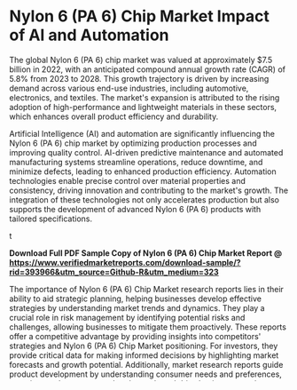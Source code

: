 <meta name="title" content="Global Nylon 6 (PA 6) Chip Market Impact of AI and Automation"><meta name="description" content="The global Nylon 6 (PA 6) chip market was valued at approximately $7.5 billion in 2022, with an anticipated compound annual growth rate (CAGR) of 5.8% from 2023 to 202"><meta name="title" content="Nylon 6 (PA 6) Chip Market Size, Share, Scope, Trends, Growth, Opportunities, Analysis, Forecast"><h1>Nylon 6 (PA 6) Chip Market Impact of AI and Automation</h1><p>The global Nylon 6 (PA 6) chip market was valued at approximately $7.5 billion in 2022, with an anticipated compound annual growth rate (CAGR) of 5.8% from 2023 to 2028. This growth trajectory is driven by increasing demand across various end-use industries, including automotive, electronics, and textiles. The market's expansion is attributed to the rising adoption of high-performance and lightweight materials in these sectors, which enhances overall product efficiency and durability.</p><p>Artificial Intelligence (AI) and automation are significantly influencing the Nylon 6 (PA 6) chip market by optimizing production processes and improving quality control. AI-driven predictive maintenance and automated manufacturing systems streamline operations, reduce downtime, and minimize defects, leading to enhanced production efficiency. Automation technologies enable precise control over material properties and consistency, driving innovation and contributing to the market's growth. The integration of these technologies not only accelerates production but also supports the development of advanced Nylon 6 (PA 6) products with tailored specifications.</p>t</p><p id="" class=""><strong>Download Full PDF Sample Copy of Nylon 6 (PA 6) Chip Market Report @ <a href="https://www.verifiedmarketreports.com/download-sample/?rid=393966&utm_source=Github-R&utm_medium=323" target="_blank">https://www.verifiedmarketreports.com/download-sample/?rid=393966&utm_source=Github-R&utm_medium=323</a></strong></p><p>The importance of&nbsp;Nylon 6 (PA 6) Chip Market research reports lies in their ability to aid strategic planning, helping businesses develop effective strategies by understanding market trends and dynamics. They play a crucial role in risk management by identifying potential risks and challenges, allowing businesses to mitigate them proactively. These reports offer a competitive advantage by providing insights into competitors' strategies and Nylon 6 (PA 6) Chip Market positioning. For investors, they provide critical data for making informed decisions by highlighting market forecasts and growth potential. Additionally, market research reports guide product development by understanding consumer needs and preferences, ensuring products meet market demands and drive business growth.</p><p><strong>What are the&nbsp;Type driving the growth of the Nylon 6 (PA 6) Chip Market?</strong></p><p id="" class="">Growing demand for below Type around the world has had a direct impact on the growth of the Nylon 6 (PA 6) Chip Market:</p><em><strong>Fiber Grade, Plastics Grade, Film Grade</strong></em></p><strong>What are the&nbsp;Applications&nbsp;of Nylon 6 (PA 6) Chip Market available in the Market?</strong></p><p id="" class="">Based on Application the Market is categorized into Below types that held the largest Nylon 6 (PA 6) Chip Market share In 2024.</p><em><strong>Civil & Industrial, Automotive, Electronics, Food Industry, Chemical Industry, Others</strong></em></p><strong>Who is the largest Manufacturers of Nylon 6 (PA 6) Chip Market worldwide?</strong></p><p><em><strong>BASF, DSM, Ube Industries, Meher International, Unitika, Sinopec, Haiyang Technology, Luxi Chemical, Fujian Zhongjin New Material, Fujian Eversun Jinjiang, Guangdong Xinhui Meida, Hangzhou Juheshun New Material, Changle Liheng, Yueyang Juyuan Petrochemical, Highsun Holding Group, Bestory Advanced Materials, Jiangsu Yongtong New Material, Zhejiang Fangyuan New Material</strong></em></p><p id="" class=""><strong>Short Description About Nylon 6 (PA 6) Chip Market:</strong></p><p>The global Nylon 6 (PA 6) Chip Market is anticipated to rise at a considerable rate during the forecast period, between 2023 and 2031. In 2022, the market is growing steadily, and with the increasing adoption of strategies by key players, the market is expected to rise over the projected horizon.</p><p>North America, particularly the United States, will continue to play a pivotal role in the market's development. Any changes in the United States could significantly impact the Nylon 6 (PA 6) Chip Market growth trends. The market in North America is projected to grow considerably during the forecast period, driven by the high adoption of advanced technology and the presence of major industry players, creating ample growth opportunities.</p><p>Europe is also expected to experience significant growth in the global market, with a strong CAGR during the forecast period from 2024 to 2031.</p><p>Despite intense competition, the clear global recovery trend keeps investors optimistic about the Nylon 6 (PA 6) Chip Market, with more new investments expected to enter the field in the future.</p><p id="" class=""><strong>Get Discount On The Purchase Of This Report @ <a href="https://www.verifiedmarketreports.com/ask-for-discount/?rid=393966&utm_source=Github-R&utm_medium=323" target="_blank">https://www.verifiedmarketreports.com/ask-for-discount/?rid=393966&utm_source=Github-R&utm_medium=323</a></strong></p>Which regions are leading the Nylon 6 (PA 6) Chip Market?</p><ul><li>North America (United States, Canada and Mexico)</li><li>Europe (Germany, UK, France, Italy, Russia and Turkey etc.)</li><li>Asia-Pacific (China, Japan, Korea, India, Australia, Indonesia, Thailand, Philippines, Malaysia and Vietnam)</li><li>South America (Brazil, Argentina, Columbia etc.)</li><li>Middle East and Africa (Saudi Arabia, UAE, Egypt, Nigeria and South Africa)</li></ul><h3 id="" class="">This Nylon 6 (PA 6) Chip Market Research/Analysis Report Contains Answers to your following Questions</h3><ul><li>What are the global trends in the Nylon 6 (PA 6) Chip Market? Would the market witness an increase or decline in the demand in the coming years?</li><li>What is the estimated demand for different types of products in Nylon 6 (PA 6) Chip Market? What are the upcoming industry applications and trends for the Nylon 6 (PA 6) Chip Market?</li><li>What Are Projections of Global Nylon 6 (PA 6) Chip Market Industry Considering Capacity, Production and Production Value? What Will Be the Estimation of Cost and Profit? What Will Be Market Share, Supply and Consumption? What about imports and Export?</li><li>Where will the strategic developments take the industry in the mid to long-term?</li><li>What are the factors contributing to the final price of Nylon 6 (PA 6) Chip Market? What are the raw materials used for Nylon 6 (PA 6) Chip Market manufacturing?</li><li>How big is the opportunity for the Nylon 6 (PA 6) Chip Market? How will the increasing adoption of Nylon 6 (PA 6) Chip Market for mining impact the growth rate of the overall market?</li><li>How much is the global Nylon 6 (PA 6) Chip Market worth? What was the value of the market In 2020?</li><li>Who are the major players operating in the Nylon 6 (PA 6) Chip Market? Which companies are the front runners?</li><li>Which are the recent industry trends that can be implemented to generate additional revenue streams?</li><li>What Should Be Entry Strategies, Countermeasures to Economic Impact, and Marketing Channels for Nylon 6 (PA 6) Chip Market Industry?</li></ul><h3 id="" class="">Detailed TOC of Global Nylon 6 (PA 6) Chip Market Research Report, 2024-2030</h3><p id="" class=""><strong>1. Introduction of the Nylon 6 (PA 6) Chip Market</strong></p><ul><li>Overview of the Market</li><li>Scope of Report</li><li>Assumptions</li></ul><p id="" class=""><strong>2. Executive Summary</strong></p><p id="" class=""><strong>3. Research Methodology of Verified Market Reports</strong></p><ul><li>Data Mining</li><li>Validation</li><li>Primary Interviews</li><li>List of Data Sources</li></ul><p id="" class=""><strong>4. Nylon 6 (PA 6) Chip Market Outlook</strong></p><ul><li>Overview</li><li>Market Dynamics</li><li>Drivers</li><li>Restraints</li><li>Opportunities</li><li>Porters Five Force Model</li><li>Value Chain Analysis</li></ul><p id="" class=""><strong>5. Nylon 6 (PA 6) Chip Market, By Product</strong></p><p id="" class=""><strong>6. Nylon 6 (PA 6) Chip Market, By Application</strong></p><p id="" class=""><strong>7. Nylon 6 (PA 6) Chip Market, By Geography</strong></p><ul><li>North America</li><li>Europe</li><li>Asia Pacific</li><li>Rest of the World</li></ul><p id="" class=""><strong>8. Nylon 6 (PA 6) Chip Market Competitive Landscape</strong></p><ul><li>Overview</li><li>Company Market Ranking</li><li>Key Development Strategies</li></ul><p id="" class=""><strong>9. Company Profiles</strong></p><p id="" class=""><strong>10. Appendix</strong></p><p id="" class=""><strong>For More Information or Query, Visit @ <a href="https://www.verifiedmarketreports.com/product/nylon-6-pa-6-chip-market/" target="_blank">https://www.verifiedmarketreports.com/product/nylon-6-pa-6-chip-market/</a></strong></p><p id="" class=""><strong>About Us: Verified Market Reports</strong></p><p id="" class="">Verified Market Reports is a premier Global Research and Consulting firm serving a diverse clientele of over 5000+ global customers. We specialize in delivering cutting-edge analytical research solutions and comprehensive information-enriched research studies.</p><p id="" class="">Our expertise encompasses strategic and growth analyses, providing the crucial data and insights required to make informed corporate decisions and achieve key revenue goals.</p><p id="" class="">With a dedicated team of 250 Analysts and Subject Matter Experts, we excel in data collection and governance, utilizing advanced industrial techniques to gather and analyze data across more than 25,000 high-impact and niche markets. Our analysts are adept at integrating modern data collection methods with superior research methodologies, ensuring the production of precise and insightful research based on years of collective experience and specialized knowledge.</p><p id="" class=""><strong>Contact us:</strong></p><p id="" class="">Mr. Edwyne Fernandes</p><p id="" class="">US: +1(302) 551-2611</p>